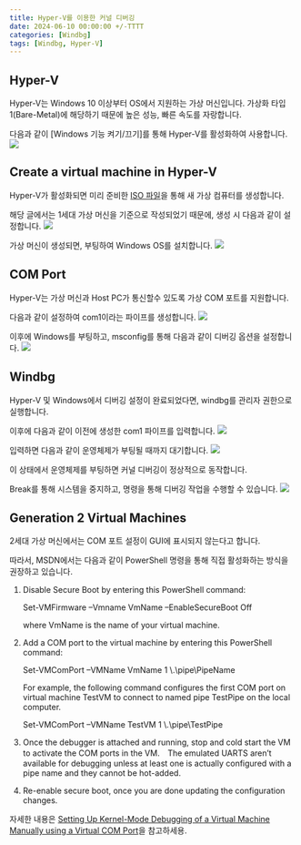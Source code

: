 ```yaml
---
title: Hyper-V를 이용한 커널 디버깅
date: 2024-06-10 00:00:00 +/-TTTT
categories: [Windbg]
tags: [Windbg, Hyper-V]
---
```


## Hyper-V
Hyper-V는 Windows 10 이상부터 OS에서 지원하는 가상 머신입니다. 가상화 타입1(Bare-Metal)에 해당하기 때문에 높은 성능, 빠른 속도를 자랑합니다. 

다음과 같이 [Windows 기능 켜기/끄기]를 통해 Hyper-V를 활성화하여 사용합니다.
![](/assets/posts/2024-06-10-hyperV/1.png)

## Create a virtual machine in Hyper-V
Hyper-V가 활성화되면 미리 준비한 [ISO 파일](https://www.microsoft.com/ko-kr/software-download/windows10)을 통해 새 가상 컴퓨터를 생성합니다.

해당 글에서는 1세대 가상 머신을 기준으로 작성되었기 때문에, 생성 시 다음과 같이 설정합니다.
![](/assets/posts/2024-06-10-hyperV/2.png)

가상 머신이 생성되면, 부팅하여 Windows OS를 설치합니다.
![](/assets/posts/2024-06-10-hyperV/3.png)

## COM Port
Hyper-V는 가상 머신과 Host PC가 통신할수 있도록 가상 COM 포트를 지원합니다.

다음과 같이 설정하여 com1이라는 파이프를 생성합니다.
![](/assets/posts/2024-06-10-hyperV/4.png)

이후에 Windows를 부팅하고, msconfig를 통해 다음과 같이 디버깅 옵션을 설정합니다.
![](/assets/posts/2024-06-10-hyperV/5.png)

## Windbg
Hyper-V 및 Windows에서 디버깅 설정이 완료되었다면, windbg를 관리자 권한으로 실행합니다.

이후에 다음과 같이 이전에 생성한 com1 파이프를 입력합니다.
![](/assets/posts/2024-06-10-hyperV/6.png)

입력하면 다음과 같이 운영체제가 부팅될 때까지 대기합니다.
![](/assets/posts/2024-06-10-hyperV/7.png)

이 상태에서 운영체제를 부팅하면 커널 디버깅이 정상적으로 동작합니다.

Break를 통해 시스템을 중지하고, 명령을 통해 디버깅 작업을 수행할 수 있습니다.
![](/assets/posts/2024-06-10-hyperV/8.png)

## Generation 2 Virtual Machines
2세대 가상 머신에서는 COM 포트 설정이 GUI에 표시되지 않는다고 합니다. 

따라서, MSDN에서는 다음과 같이 PowerShell 명령을 통해 직접 활성화하는 방식을 권장하고 있습니다.

1. Disable Secure Boot by entering this PowerShell command:

    Set-VMFirmware –Vmname VmName –EnableSecureBoot Off

    where VmName is the name of your virtual machine.

2. Add a COM port to the virtual machine by entering this PowerShell command:

    Set-VMComPort –VMName VmName 1 \\.\pipe\PipeName

    For example, the following command configures the first COM port on virtual machine TestVM to connect to named pipe TestPipe on the local computer.

    Set-VMComPort –VMName TestVM 1 \\.\pipe\TestPipe

3. Once the debugger is attached and running, stop and cold start the VM to activate the COM ports in the VM.　The emulated UARTS aren’t available for debugging unless at least one is actually configured with a pipe name and they cannot be hot-added.

4. Re-enable secure boot, once you are done updating the configuration changes.

자세한 내용은 [Setting Up Kernel-Mode Debugging of a Virtual Machine Manually using a Virtual COM Port](https://learn.microsoft.com/en-us/windows-hardware/drivers/debugger/attaching-to-a-virtual-machine--kernel-mode-)을 참고하세용.